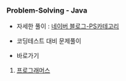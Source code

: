### Problem-Solving - Java

- 자세한 풀이 : [네이버 블로그-PS카테고리](https://blog.naver.com/llhbum)

- 코딩테스트 대비 문제풀이

- 바로가기
1. [프로그래머스 ](https://github.com/llhbum/Problem-Solving_JAVA/tree/master/src/Programmers)

